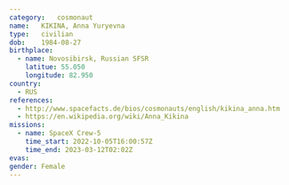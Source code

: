 ```yaml
---
category:	cosmonaut
name:	KIKINA, Anna Yuryevna
type:	civilian
dob:	1984-08-27
birthplace:
  - name: Novosibirsk, Russian SFSR
    latitue: 55.050
	longitude: 82.950
country:
  - RUS
references:
  - http://www.spacefacts.de/bios/cosmonauts/english/kikina_anna.htm
  - https://en.wikipedia.org/wiki/Anna_Kikina
missions:
  - name: SpaceX Crew-5
    time_start: 2022-10-05T16:00:57Z
    time_end: 2023-03-12T02:02Z
evas:
gender:	Female
---
```

